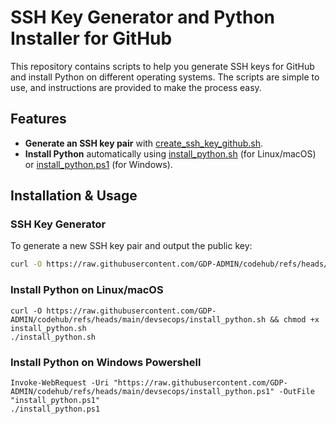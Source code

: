 # SSH Key Generator and Python Installer for GitHub
This repository contains scripts to help you generate SSH keys for GitHub and install Python on different operating systems. The scripts are simple to use, and instructions are provided to make the process easy.

## Features

- **Generate an SSH key pair** with [create_ssh_key_github.sh](create_ssh_key_github.sh).
- **Install Python** automatically using [install_python.sh](#install-python-on-linuxmacos) (for Linux/macOS) or [install_python.ps1](#install-python-on-windows-powershell) (for Windows).

## Installation & Usage

### SSH Key Generator
To generate a new SSH key pair and output the public key:
```bash
curl -O https://raw.githubusercontent.com/GDP-ADMIN/codehub/refs/heads/main/devsecops/create_ssh_key_github.sh && bash create_ssh_key_github.sh [-e <email>] [-k <key_name>]
```

###  Install Python on Linux/macOS
```
curl -O https://raw.githubusercontent.com/GDP-ADMIN/codehub/refs/heads/main/devsecops/install_python.sh && chmod +x install_python.sh
./install_python.sh
```

### Install Python on Windows Powershell
```
Invoke-WebRequest -Uri "https://raw.githubusercontent.com/GDP-ADMIN/codehub/refs/heads/main/devsecops/install_python.ps1" -OutFile "install_python.ps1"
./install_python.ps1
```